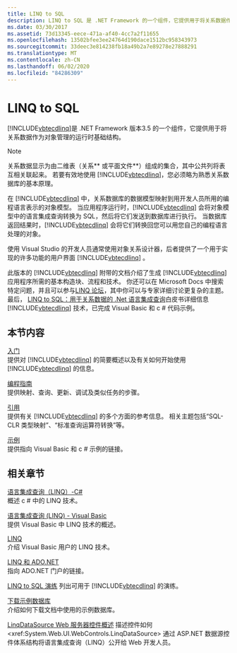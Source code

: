 ```yaml
---
title: LINQ to SQL
description: LINQ to SQL 是 .NET Framework 的一个组件，它提供用于将关系数据作为对象进行管理的运行时基础结构。
ms.date: 03/30/2017
ms.assetid: 73d13345-eece-471a-af40-4cc7a2f11655
ms.openlocfilehash: 13502bfee3ee24764d190dace1512bc958343973
ms.sourcegitcommit: 33deec3e814238fb18a49b2a7e89278e27888291
ms.translationtype: MT
ms.contentlocale: zh-CN
ms.lasthandoff: 06/02/2020
ms.locfileid: "84286309"
---
```

# <a name="linq-to-sql"></a>LINQ to SQL
[!INCLUDE[vbtecdlinq](../../../../../../includes/vbtecdlinq-md.md)]是 .NET Framework 版本3.5 的一个组件，它提供用于将关系数据作为对象管理的运行时基础结构。  
  
> [!NOTE]
> 关系数据显示为由二维表（关系** 或平面文件**）组成的集合，其中公共列将表互相关联起来。 若要有效地使用 [!INCLUDE[vbtecdlinq](../../../../../../includes/vbtecdlinq-md.md)]，您必须略为熟悉关系数据库的基本原理。  
  
 在 [!INCLUDE[vbtecdlinq](../../../../../../includes/vbtecdlinq-md.md)] 中，关系数据库的数据模型映射到用开发人员所用的编程语言表示的对象模型。 当应用程序运行时，[!INCLUDE[vbtecdlinq](../../../../../../includes/vbtecdlinq-md.md)] 会将对象模型中的语言集成查询转换为 SQL，然后将它们发送到数据库进行执行。 当数据库返回结果时，[!INCLUDE[vbtecdlinq](../../../../../../includes/vbtecdlinq-md.md)] 会将它们转换回您可以用您自己的编程语言处理的对象。  
  
 使用 Visual Studio 的开发人员通常使用对象关系设计器，后者提供了一个用于实现的许多功能的用户界面 [!INCLUDE[vbtecdlinq](../../../../../../includes/vbtecdlinq-md.md)] 。  
  
 此版本的 [!INCLUDE[vbtecdlinq](../../../../../../includes/vbtecdlinq-md.md)] 附带的文档介绍了生成 [!INCLUDE[vbtecdlinq](../../../../../../includes/vbtecdlinq-md.md)] 应用程序所需的基本构造块、流程和技术。 你还可以在 Microsoft Docs 中搜索特定问题，并且可以参与[LINQ 论坛](https://social.msdn.microsoft.com/forums/home?forum=linqtosql)，其中你可以与专家详细讨论更复杂的主题。 最后， [LINQ to SQL：用于关系数据的 .Net 语言集成查询](https://docs.microsoft.com/previous-versions/dotnet/articles/bb425822(v=msdn.10))白皮书详细信息 [!INCLUDE[vbtecdlinq](../../../../../../includes/vbtecdlinq-md.md)] 技术，已完成 Visual Basic 和 c # 代码示例。  
  
## <a name="in-this-section"></a>本节内容  
 [入门](getting-started.md)  
 提供对 [!INCLUDE[vbtecdlinq](../../../../../../includes/vbtecdlinq-md.md)] 的简要概述以及有关如何开始使用 [!INCLUDE[vbtecdlinq](../../../../../../includes/vbtecdlinq-md.md)] 的信息。  
  
 [编程指南](programming-guide.md)  
 提供映射、查询、更新、调试及类似任务的步骤。  
  
 [引用](reference.md)  
 提供有关 [!INCLUDE[vbtecdlinq](../../../../../../includes/vbtecdlinq-md.md)] 的多个方面的参考信息。 相关主题包括“SQL-CLR 类型映射”、“标准查询运算符转换”等。  
  
 [示例](samples.md)  
 提供指向 Visual Basic 和 c # 示例的链接。  
  
## <a name="related-sections"></a>相关章节  
 [语言集成查询（LINQ）-C#](../../../../../csharp/programming-guide/concepts/linq/index.md)\
 概述 c # 中的 LINQ 技术。

 [语言集成查询 (LINQ) - Visual Basic](../../../../../visual-basic/programming-guide/concepts/linq/index.md)  
 提供 Visual Basic 中 LINQ 技术的概述。
  
 [LINQ](../../../../../visual-basic/programming-guide/language-features/linq/index.md)  
 介绍 Visual Basic 用户的 LINQ 技术。  
  
 [LINQ 和 ADO.NET](../../linq-and-ado-net.md)  
 指向 ADO.NET 门户的链接。  
  
 [LINQ to SQL 演练](https://docs.microsoft.com/previous-versions/visualstudio/visual-studio-2008/bb386295(v=vs.90))  
 列出可用于 [!INCLUDE[vbtecdlinq](../../../../../../includes/vbtecdlinq-md.md)] 的演练。  
  
 [下载示例数据库](downloading-sample-databases.md)  
 介绍如何下载文档中使用的示例数据库。  
  
 [LinqDataSource Web 服务器控件概述](https://docs.microsoft.com/previous-versions/aspnet/bb547113(v=vs.100))  
 描述控件如何 <xref:System.Web.UI.WebControls.LinqDataSource> 通过 ASP.NET 数据源控件体系结构将语言集成查询（LINQ）公开给 Web 开发人员。
